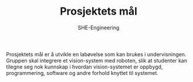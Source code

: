 ﻿---
layout: post
title: Prosjektets mål
subtitle: SHE-Engineering
---

Prosjektets mål er å utvikle en labøvelse som kan brukes i undervisningen. Gruppen skal integrere et vision-system med roboten, slik at studenter kan tilegne seg nok kunnskap i hvordan vision-systemet er oppbygd, programmering, software og andre forhold knyttet til systemet. 